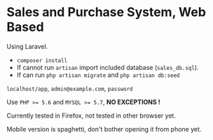 # Sales and Purchase System, Web Based

Using Laravel.
- `composer install`
- If cannot run `artisan` import included database (`sales_db.sql`).
- If can run `php artisan migrate` and `php artisan db:seed`

`localhost/app`, `admin@example.com`, `password`

Use `PHP >= 5.6` and `MYSQL >= 5.7`,  **NO EXCEPTIONS !**

Currently tested in Firefox, not tested in other browser yet.

Mobile version is spaghetti, don't bother opening it from phone yet.

